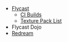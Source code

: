 - [Flycast](https://github.com/flyinghead/flycast)
  - [CI Builds](https://flyinghead.github.io/flycast-builds/)
  - [Texture Pack List](https://www.reddit.com/r/Flycast_texture_packs/comments/1hibzel/master_texture_pack_list_read_me_first/)
- Flycast Dojo
- [Redream](https://redream.io/download)

